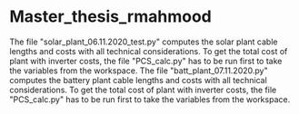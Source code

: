 # Master_thesis_rmahmood
The file "solar_plant_06.11.2020_test.py" computes the solar plant cable lengths and costs with all technical considerations. To get the total cost of plant with inverter costs, the file "PCS_calc.py" has to be run first to take the variables from the workspace.
The file "batt_plant_07.11.2020.py" computes the battery plant cable lengths and costs with all technical considerations. To get the total cost of plant with inverter costs, the file "PCS_calc.py" has to be run first to take the variables from the workspace.
